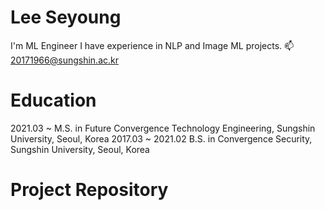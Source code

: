 # Lee Seyoung
I'm ML Engineer
I have experience in NLP and Image ML projects.
📫 20171966@sungshin.ac.kr

# Education
2021.03 ~  M.S. in Future Convergence Technology Engineering, Sungshin University, Seoul, Korea
2017.03 ~ 2021.02 B.S. in Convergence Security, Sungshin University, Seoul, Korea

# Project Repository


<!--
**kukeumen/kukeumen** is a ✨ _special_ ✨ repository because its `README.md` (this file) appears on your GitHub profile.

Here are some ideas to get you started:

- 🔭 I’m currently working on ...
- 🌱 I’m currently learning ...
- 👯 I’m looking to collaborate on ...
- 🤔 I’m looking for help with ...
- 💬 Ask me about ...
- 📫 How to reach me: ...
- 😄 Pronouns: ...
- ⚡ Fun fact: ...
-->
